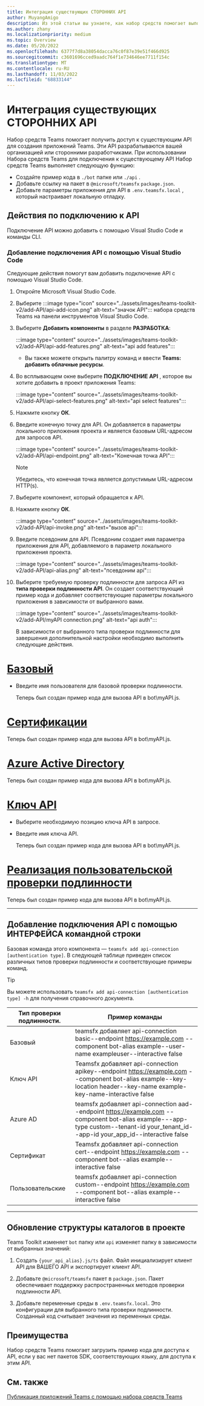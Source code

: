 ```yaml
---
title: Интеграция существующих СТОРОННИХ API
author: MuyangAmigo
description: Из этой статьи вы узнаете, как набор средств помогает выполнить начальную загрузку примера доступа к существующим API. Он предоставляет список различных типов проверки подлинности.
ms.author: zhany
ms.localizationpriority: medium
ms.topic: Overview
ms.date: 05/20/2022
ms.openlocfilehash: 6377f7d8a38054dacca76c0f87e39e51f466d925
ms.sourcegitcommit: c3601696cced9aadc764f1e734646ee7711f154c
ms.translationtype: MT
ms.contentlocale: ru-RU
ms.lasthandoff: 11/03/2022
ms.locfileid: "68833144"
---
```

# <a name="integrate-existing-third-party-apis"></a>Интеграция существующих СТОРОННИХ API

Набор средств Teams помогает получить доступ к существующим API для создания приложений Teams. Эти API разрабатываются вашей организацией или сторонними разработчиками. При использовании Набора средств Teams для подключения к существующему API Набор средств Teams выполняет следующую функцию:

* Создайте пример кода в `./bot` папке или `./api` .
* Добавьте ссылку на пакет в `@microsoft/teamsfx` `package.json`.
* Добавьте параметры приложения для API в  `.env.teamsfx.local` , который настраивает локальную отладку.

## <a name="steps-to-connect-to-api"></a>Действия по подключению к API

Подключение API можно добавить с помощью Visual Studio Code и команды CLI.

### <a name="add-api-connection-using-visual-studio-code"></a>Добавление подключения API с помощью Visual Studio Code

Следующие действия помогут вам добавить подключение API с помощью Visual Studio Code.

1. Откройте Microsoft Visual Studio Code.
2. Выберите :::image type="icon" source="../assets/images/teams-toolkit-v2/add-API/api-add-icon.png" alt-text="значок API"::: набора средств Teams на панели инструментов Visual Studio Code.
3. Выберите **Добавить компоненты** в разделе **РАЗРАБОТКА**:

    :::image type="content" source="../assets/images/teams-toolkit-v2/add-API/api-add-features.png" alt-text="api add features":::

    * Вы также можете открыть палитру команд и ввести **Teams: добавить облачные ресурсы**.

4. Во всплывающем окне выберите **ПОДКЛЮЧЕНИЕ API** , которое вы хотите добавить в проект приложения Teams:

    :::image type="content" source="../assets/images/teams-toolkit-v2/add-API/api-select-features.png" alt-text="api select features":::

5. Нажмите кнопку **ОК**.

6. Введите конечную точку для API. Он добавляется в параметры локального приложения проекта и является базовым URL-адресом для запросов API.

    :::image type="content" source="../assets/images/teams-toolkit-v2/add-API/api-endpoint.png" alt-text="Конечная точка API":::

     > [!NOTE]
     > Убедитесь, что конечная точка является допустимым URL-адресом HTTP(s).

7. Выберите компонент, который обращается к API.

8. Нажмите кнопку **ОК**.

    :::image type="content" source="../assets/images/teams-toolkit-v2/add-API/api-invoke.png" alt-text="вызов api":::

9. Введите псевдоним для API. Псевдоним создает имя параметра приложения для API, добавляемого в параметр локального приложения проекта.

    :::image type="content" source="../assets/images/teams-toolkit-v2/add-API/api-alias.png" alt-text="псевдоним api":::

10. Выберите требуемую проверку подлинности для запроса API из **типа проверки подлинности API**. Он создает соответствующий пример кода и добавляет соответствующие параметры локального приложения в зависимости от выбранного вами.

     :::image type="content" source="../assets/images/teams-toolkit-v2/add-API/myAPI connection.png" alt-text="api auth":::

     В зависимости от выбранного типа проверки подлинности для завершения дополнительной настройки необходимо выполнить следующие действия.

# <a name="basic"></a>[Базовый](#tab/basic)

* Введите имя пользователя для базовой проверки подлинности.

  Теперь был создан пример кода для вызова API в bot\myAPI.js.

# <a name="certification"></a>[Сертификации](#tab/certification)

   Теперь был создан пример кода для вызова API в bot\myAPI.js.

# <a name="azure-active-directory"></a>[Azure Active Directory](#tab/AAD)

  Теперь был создан пример кода для вызова API в bot\myAPI.js.

# <a name="api-key"></a>[Ключ API](#tab/apikey)

* Выберите необходимую позицию ключа API в запросе.

* Введите имя ключа API.

  Теперь был создан пример кода для вызова API в bot\myAPI.js.

# <a name="custom-auth-implementation"></a>[Реализация пользовательской проверки подлинности](#tab/CustomAuthImplementation)

  Теперь был создан пример кода для вызова API в bot\myAPI.js.

---

## <a name="add-api-connection-using-cli"></a>Добавление подключения API с помощью ИНТЕРФЕЙСА командной строки

Базовая команда этого компонента — `teamsfx add api-connection [authentication type]`. В следующей таблице приведен список различных типов проверки подлинности и соответствующие примеры команд.

 > [!TIP]
 > Вы можете использовать `teamsfx add api-connection [authentication type] -h` для получения справочного документа.

   |**Тип проверки подлинности**.|**Пример команды**|
   |-----------------------|------------------|
   |Базовый|teamsfx добавляет api-connection basic--endpoint <https://example.com> --component bot-alias example--user-name exampleuser--interactive false|
   |Ключ API|Teamsfx добавляет api-connection apikey--endpoint <https://example.com> --component bot-alias example--key-location header--key-name example-key-name-interactive false|
   |Azure AD|teamsfx добавляет api-connection aad--endpoint <https://example.com> --component bot-alias example---app-type custom--tenant-id your_tenant_id--app-id your_app_id--interactive false|
   |Сертификат|Teamsfx добавляет api-connection cert--endpoint <https://example.com> --component bot--alias example--interactive false|
   |Пользовательские|teamsfx добавляет api-connection custom--endpoint <https://example.com> --component bot--alias example--interactive false|

---

## <a name="directory-structure-updates-to-your-project"></a>Обновление структуры каталогов в проекте

 Teams Toolkit изменяет `bot` папку или `api` изменяет папку в зависимости от выбранных значений:

1. Создать `{your_api_alias}.js/ts` файл. Файл инициализирует клиент API для ВАШЕГО API и экспортирует клиент API.

2. Добавьте `@microsoft/teamsfx` пакет в `package.json`. Пакет обеспечивает поддержку распространенных методов проверки подлинности API.

3. Добавьте переменные среды в `.env.teamsfx.local`. Это конфигурации для выбранного типа проверки подлинности. Созданный код считывает значения из переменных среды.

## <a name="advantages"></a>Преимущества

Набор средств Teams помогает загрузить пример кода для доступа к API, если у вас нет пакетов SDK, соответствующих языку, для доступа к этим API.

## <a name="see-also"></a>См. также

[Публикация приложений Teams с помощью набора средств Teams](publish.md)
